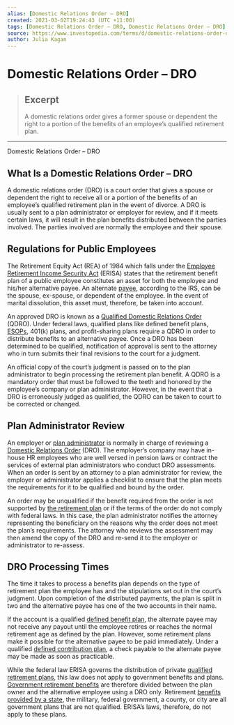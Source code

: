 ```yaml
---
alias: [Domestic Relations Order – DRO]
created: 2021-03-02T19:24:43 (UTC +11:00)
tags: [Domestic Relations Order – DRO, Domestic Relations Order – DRO]
source: https://www.investopedia.com/terms/d/domestic-relations-order-dro.asp
author: Julia Kagan
---
```


# Domestic Relations Order – DRO

> ## Excerpt
> A domestic relations order gives a former spouse or dependent the right to a portion of the benefits of an employee’s qualified retirement plan.

---

Domestic Relations Order – DRO
## What Is a Domestic Relations Order – DRO

A domestic relations order (DRO) is a court order that gives a spouse or dependent the right to receive all or a portion of the benefits of an employee’s qualified retirement plan in the event of divorce. A DRO is usually sent to a plan administrator or employer for review, and if it meets certain laws, it will result in the plan benefits distributed between the parties involved. The parties involved are normally the employee and their spouse.

## Regulations for Public Employees

The Retirement Equity Act (REA) of 1984 which falls under the [Employee Retirement Income Security Act](https://www.investopedia.com/terms/e/erisa.asp) (ERISA) states that the retirement benefit plan of a public employee constitutes an asset for both the employee and his/her alternative payee. An alternate [payee](https://www.investopedia.com/terms/p/payee.asp), according to the IRS, can be the spouse, ex-spouse, or dependent of the employee. In the event of marital dissolution, this asset must, therefore, be taken into account.

An approved DRO is known as a [Qualified Domestic Relations Order](https://www.investopedia.com/terms/q/qdro.asp) (QDRO). Under federal laws, qualified plans like defined benefit plans, [ESOPs](https://www.investopedia.com/terms/e/esop.asp), 401(k) plans, and profit-sharing plans require a QDRO in order to distribute benefits to an alternative payee. Once a DRO has been determined to be qualified, notification of approval is sent to the attorney who in turn submits their final revisions to the court for a judgment.

An official copy of the court’s judgment is passed on to the plan administrator to begin processing the retirement plan benefit. A QDRO is a mandatory order that must be followed to the teeth and honored by the employee’s company or plan administrator. However, in the event that a DRO is erroneously judged as qualified, the QDRO can be taken to court to be corrected or changed.

## Plan Administrator Review

An employer or [plan administrator](https://www.investopedia.com/terms/p/plan_administrator.asp) is normally in charge of reviewing a [Domestic Relations Order](https://www.investopedia.com/terms/d/domestic-relations-order-dro.asp) (DRO). The employer’s company may have in-house HR employees who are well versed in pension laws or contract the services of external plan administrators who conduct DRO assessments. When an order is sent by an attorney to a plan administrator for review, the employer or administrator applies a checklist to ensure that the plan meets the requirements for it to be qualified and bound by the order.

An order may be unqualified if the benefit required from the order is not supported by [the retirement plan](https://www.investopedia.com/terms/r/retirement.asp) or if the terms of the order do not comply with federal laws. In this case, the plan administrator notifies the attorney representing the beneficiary on the reasons why the order does not meet the plan’s requirements. The attorney who reviews the assessment may then amend the copy of the DRO and re-send it to the employer or administrator to re-assess.

## DRO Processing Times

The time it takes to process a benefits plan depends on the type of retirement plan the employee has and the stipulations set out in the court’s judgment. Upon completion of the distributed payments, the plan is split in two and the alternative payee has one of the two accounts in their name.

If the account is a qualified [defined benefit plan](https://www.investopedia.com/terms/d/definedbenefitpensionplan.asp), the alternate payee may not receive any payout until the employee retires or reaches the normal retirement age as defined by the plan. However, some retirement plans make it possible for the alternative payee to be paid immediately. Under a qualified [defined contribution plan](https://www.investopedia.com/terms/d/definedcontributionplan.asp), a check payable to the alternate payee may be made as soon as practicable.

While the federal law ERISA governs the distribution of private [qualified retirement plans](https://www.investopedia.com/terms/q/qrp.asp), this law does not apply to government benefits and plans. [Government retirement benefits](https://www.investopedia.com/articles/personal-finance/112514/top-retirement-strategies-government-employees.asp) are therefore divided between the plan owner and the alternative employee using a DRO only. Retirement [benefits provided by a state](https://www.investopedia.com/terms/c/calpers.asp), the military, federal government, a county, or city are all government plans that are not qualified. ERISA’s laws, therefore, do not apply to these plans.
